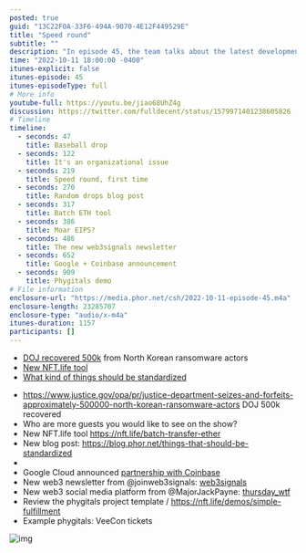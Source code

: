 ```yaml
---
posted: true
guid: "13C22F0A-33F6-494A-9070-4E12F449529E"
title: "Speed round"
subtitle: ""
description: "In episode 45, the team talks about the latest developments in the crypto world and the implications of the justice department seizing 500k from North Korean ransomware actors. Get ready for a fast-paced episode!"
time: "2022-10-11 18:00:00 -0400"
itunes-explicit: false
itunes-episode: 45
itunes-episodeType: full
# More info
youtube-full: https://youtu.be/jiao68UhZ4g
discussion: https://twitter.com/fulldecent/status/1579971401238605826
# Timeline
timeline:
  - seconds: 47
    title: Baseball drop
  - seconds: 122
    title: It's an organizational issue
  - seconds: 219
    title: Speed round, first time
  - seconds: 270
    title: Random drops blog post
  - seconds: 317
    title: Batch ETH tool
  - seconds: 386
    title: Moar EIPS?
  - seconds: 486
    title: The new web3signals newsletter
  - seconds: 652
    title: Google + Coinbase announcement
  - seconds: 909
    title: Phygitals demo
# File information
enclosure-url: "https://media.phor.net/csh/2022-10-11-episode-45.m4a"
enclosure-length: 23285707
enclosure-type: "audio/x-m4a"
itunes-duration: 1157
participants: []
---
```


- [DOJ recovered 500k](https://www.justice.gov/opa/pr/justice-department-seizes-and-forfeits-approximately-500000-north-korean-ransomware-actors) from North Korean ransomware actors
- [New NFT.life tool](https://nft.life/batch-transfer-ether)
- [What kind of things should be standardized](https://blog.phor.net/things-that-should-be-standardized)

<!--end of quick notes-->

- https://www.justice.gov/opa/pr/justice-department-seizes-and-forfeits-approximately-500000-north-korean-ransomware-actors DOJ 500k recovered
- Who are more guests you would like to see on the show?
- New NFT.life tool https://nft.life/batch-transfer-ether
- New blog post: https://blog.phor.net/things-that-should-be-standardized
- 
- Google Cloud announced [partnership with Coinbase](https://cloud.google.com/blog/topics/google-cloud-next/whats-next-for-digital-transformation-in-the-cloud)
- New web3 newsletter from @joinweb3signals: [web3signals](https://web3signals.substack.com)
- New web3 social media platform from @MajorJackPayne: [thursday_wtf](https://twitter.com/thursday_wtf)
- Review the phygitals project template / https://nft.life/demos/simple-fulfillment
- Example phygitals: VeeCon tickets

![img](https://lh7-us.googleusercontent.com/yDIIPsD7jYsgL5uUffSnNtvu1U-LcdxWBLs2cn-OtkP-Q2LbLUfw6bzQvB7f7YftlgZIkBUX0ipl4ox8rdifIKdyxZGq_6afe3XpVE2e-dPIdb1CVpf_0X8s7jnU6KGEt-mXtG8MtkQDCC7DMwKYCw8)

# 